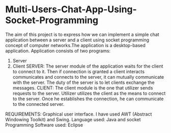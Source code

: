 # Multi-Users-Chat-App-Using-Socket-Programming
The aim of this project is to express how we can implement a simple chat application between a server and a client using socket programming concept of computer networks.The application is a desktop-based application. Application consists of two programs:

1. Server
2. Client SERVER: The server module of the application waits for the client to connect to it. Then if connection is granted a client interacts communicates and connects to the server, it can mutually communicate with the server. The duty of the server is to let clients exchange the messages. CLIENT: The client module is the one that utilizer sends requests to the server. Utilizer utilizes the client as the means to connect to the server. Once he establishes the connection, he can communicate to the connected server.

REQUIREMENTS:
Graphical user interface. I have used AWT (Abstract Windowing Toolkit) and Swing. Language used: Java and socket Programming Software used: Eclipse

